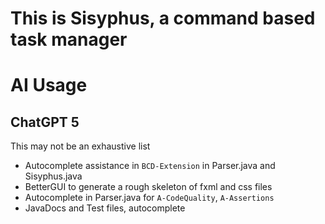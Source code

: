 # This is Sisyphus, a command based task manager

# AI Usage
## ChatGPT 5
This may not be an exhaustive list
- Autocomplete assistance in `BCD-Extension` in Parser.java and Sisyphus.java
- BetterGUI to generate a rough skeleton of fxml and css files
- Autocomplete in Parser.java for `A-CodeQuality`, `A-Assertions`
- JavaDocs and Test files, autocomplete
